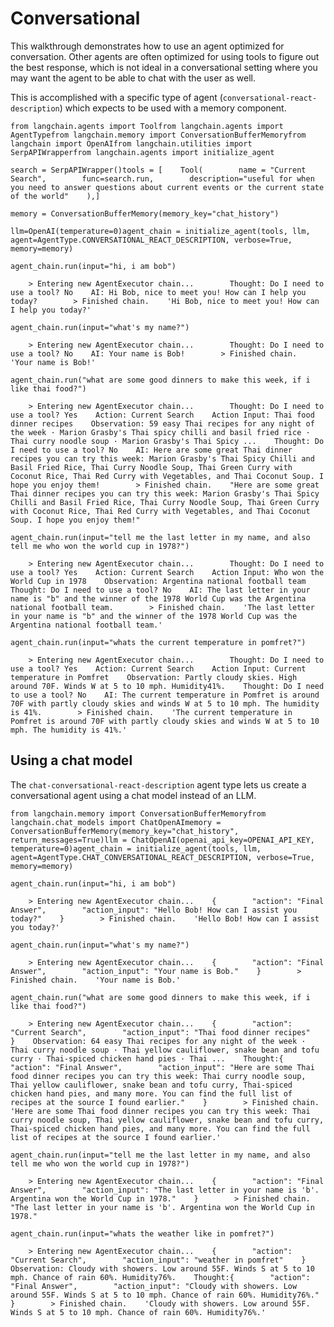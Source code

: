 Conversational
==============

This walkthrough demonstrates how to use an agent optimized for conversation. Other agents are often optimized for using tools to figure out the best response, which is not ideal in a conversational setting where you may want the agent to be able to chat with the user as well.

This is accomplished with a specific type of agent (`conversational-react-description`) which expects to be used with a memory component.

    from langchain.agents import Toolfrom langchain.agents import AgentTypefrom langchain.memory import ConversationBufferMemoryfrom langchain import OpenAIfrom langchain.utilities import SerpAPIWrapperfrom langchain.agents import initialize_agent

    search = SerpAPIWrapper()tools = [    Tool(        name = "Current Search",        func=search.run,        description="useful for when you need to answer questions about current events or the current state of the world"    ),]

    memory = ConversationBufferMemory(memory_key="chat_history")

    llm=OpenAI(temperature=0)agent_chain = initialize_agent(tools, llm, agent=AgentType.CONVERSATIONAL_REACT_DESCRIPTION, verbose=True, memory=memory)

    agent_chain.run(input="hi, i am bob")

        > Entering new AgentExecutor chain...        Thought: Do I need to use a tool? No    AI: Hi Bob, nice to meet you! How can I help you today?        > Finished chain.    'Hi Bob, nice to meet you! How can I help you today?'

    agent_chain.run(input="what's my name?")

        > Entering new AgentExecutor chain...        Thought: Do I need to use a tool? No    AI: Your name is Bob!        > Finished chain.    'Your name is Bob!'

    agent_chain.run("what are some good dinners to make this week, if i like thai food?")

        > Entering new AgentExecutor chain...        Thought: Do I need to use a tool? Yes    Action: Current Search    Action Input: Thai food dinner recipes    Observation: 59 easy Thai recipes for any night of the week · Marion Grasby's Thai spicy chilli and basil fried rice · Thai curry noodle soup · Marion Grasby's Thai Spicy ...    Thought: Do I need to use a tool? No    AI: Here are some great Thai dinner recipes you can try this week: Marion Grasby's Thai Spicy Chilli and Basil Fried Rice, Thai Curry Noodle Soup, Thai Green Curry with Coconut Rice, Thai Red Curry with Vegetables, and Thai Coconut Soup. I hope you enjoy them!        > Finished chain.    "Here are some great Thai dinner recipes you can try this week: Marion Grasby's Thai Spicy Chilli and Basil Fried Rice, Thai Curry Noodle Soup, Thai Green Curry with Coconut Rice, Thai Red Curry with Vegetables, and Thai Coconut Soup. I hope you enjoy them!"

    agent_chain.run(input="tell me the last letter in my name, and also tell me who won the world cup in 1978?")

        > Entering new AgentExecutor chain...        Thought: Do I need to use a tool? Yes    Action: Current Search    Action Input: Who won the World Cup in 1978    Observation: Argentina national football team    Thought: Do I need to use a tool? No    AI: The last letter in your name is "b" and the winner of the 1978 World Cup was the Argentina national football team.        > Finished chain.    'The last letter in your name is "b" and the winner of the 1978 World Cup was the Argentina national football team.'

    agent_chain.run(input="whats the current temperature in pomfret?")

        > Entering new AgentExecutor chain...        Thought: Do I need to use a tool? Yes    Action: Current Search    Action Input: Current temperature in Pomfret    Observation: Partly cloudy skies. High around 70F. Winds W at 5 to 10 mph. Humidity41%.    Thought: Do I need to use a tool? No    AI: The current temperature in Pomfret is around 70F with partly cloudy skies and winds W at 5 to 10 mph. The humidity is 41%.        > Finished chain.    'The current temperature in Pomfret is around 70F with partly cloudy skies and winds W at 5 to 10 mph. The humidity is 41%.'

Using a chat model[​](#using-a-chat-model "Direct link to Using a chat model")
------------------------------------------------------------------------------

The `chat-conversational-react-description` agent type lets us create a conversational agent using a chat model instead of an LLM.

    from langchain.memory import ConversationBufferMemoryfrom langchain.chat_models import ChatOpenAImemory = ConversationBufferMemory(memory_key="chat_history", return_messages=True)llm = ChatOpenAI(openai_api_key=OPENAI_API_KEY, temperature=0)agent_chain = initialize_agent(tools, llm, agent=AgentType.CHAT_CONVERSATIONAL_REACT_DESCRIPTION, verbose=True, memory=memory)

    agent_chain.run(input="hi, i am bob")

        > Entering new AgentExecutor chain...    {        "action": "Final Answer",        "action_input": "Hello Bob! How can I assist you today?"    }        > Finished chain.    'Hello Bob! How can I assist you today?'

    agent_chain.run(input="what's my name?")

        > Entering new AgentExecutor chain...    {        "action": "Final Answer",        "action_input": "Your name is Bob."    }        > Finished chain.    'Your name is Bob.'

    agent_chain.run("what are some good dinners to make this week, if i like thai food?")

        > Entering new AgentExecutor chain...    {        "action": "Current Search",        "action_input": "Thai food dinner recipes"    }    Observation: 64 easy Thai recipes for any night of the week · Thai curry noodle soup · Thai yellow cauliflower, snake bean and tofu curry · Thai-spiced chicken hand pies · Thai ...    Thought:{        "action": "Final Answer",        "action_input": "Here are some Thai food dinner recipes you can try this week: Thai curry noodle soup, Thai yellow cauliflower, snake bean and tofu curry, Thai-spiced chicken hand pies, and many more. You can find the full list of recipes at the source I found earlier."    }        > Finished chain.    'Here are some Thai food dinner recipes you can try this week: Thai curry noodle soup, Thai yellow cauliflower, snake bean and tofu curry, Thai-spiced chicken hand pies, and many more. You can find the full list of recipes at the source I found earlier.'

    agent_chain.run(input="tell me the last letter in my name, and also tell me who won the world cup in 1978?")

        > Entering new AgentExecutor chain...    {        "action": "Final Answer",        "action_input": "The last letter in your name is 'b'. Argentina won the World Cup in 1978."    }        > Finished chain.    "The last letter in your name is 'b'. Argentina won the World Cup in 1978."

    agent_chain.run(input="whats the weather like in pomfret?")

        > Entering new AgentExecutor chain...    {        "action": "Current Search",        "action_input": "weather in pomfret"    }    Observation: Cloudy with showers. Low around 55F. Winds S at 5 to 10 mph. Chance of rain 60%. Humidity76%.    Thought:{        "action": "Final Answer",        "action_input": "Cloudy with showers. Low around 55F. Winds S at 5 to 10 mph. Chance of rain 60%. Humidity76%."    }        > Finished chain.    'Cloudy with showers. Low around 55F. Winds S at 5 to 10 mph. Chance of rain 60%. Humidity76%.'